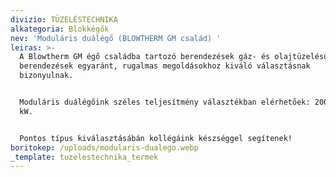 ```yaml
---
divizio: TÜZELÉSTECHNIKA
alkategoria: Blokkégők
nev: 'Moduláris duálégő (BLOWTHERM GM család) '
leiras: >-
  A Blowtherm GM égő családba tartozó berendezések gáz- és olajtüzelésű
  berendezések egyaránt, rugalmas megoldásokhoz kiváló választásnak
  bizonyulnak. 


  Moduláris duálégőink széles teljesítmény választékban elérhetőek: 200 - 17440
  kW.


  Pontos típus kiválasztásábán kollégáink készséggel segítenek!  
boritokep: /uploads/modularis-dualego.webp
_template: tuzelestechnika_termek
---
```


